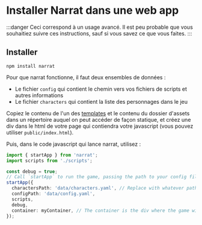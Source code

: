 # Installer Narrat dans une web app

:::danger
Ceci correspond à un usage avancé. Il est peu probable que vous souhaitiez suivre ces instructions, sauf si vous savez ce que vous faites.
:::

## Installer

`npm install narrat`

Pour que narrat fonctionne, il faut deux ensembles de données :

- Le fichier `config` qui contient le chemin vers vos fichiers de scripts et autres informations
- Le fichier `characters` qui contient la liste des personnages dans le jeu

Copiez le contenu de l'un des [templates](https://github.com/liana-p/narrat-engine/tree/main/packages/narrat/examples/) et le contenu du dossier d'assets dans un répertoire auquel on peut accéder de façon statique, et créez une div dans le html de votre page qui contiendra votre javascript (vous pouvez utiliser `public/index.html`).

Puis, dans le code javascript qui lance narrat, utilisez :

```ts
import { startApp } from 'narrat';
import scripts from './scripts';

const debug = true;
// Call `startApp` to run the game, passing the path to your config file and characters file.
startApp({
  charactersPath: 'data/characters.yaml', // Replace with whatever path you have
  configPath: 'data/config.yaml',
  scripts,
  debug,
  container: myContainer, // The container is the div where the game will be rendered
});
```
